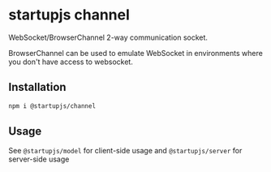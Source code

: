 # startupjs channel

WebSocket/BrowserChannel 2-way communication socket.

BrowserChannel can be used to emulate WebSocket in environments where you don't have access to websocket.

## Installation

```sh
npm i @startupjs/channel
```

## Usage

See `@startupjs/model` for client-side usage and `@startupjs/server` for server-side usage
